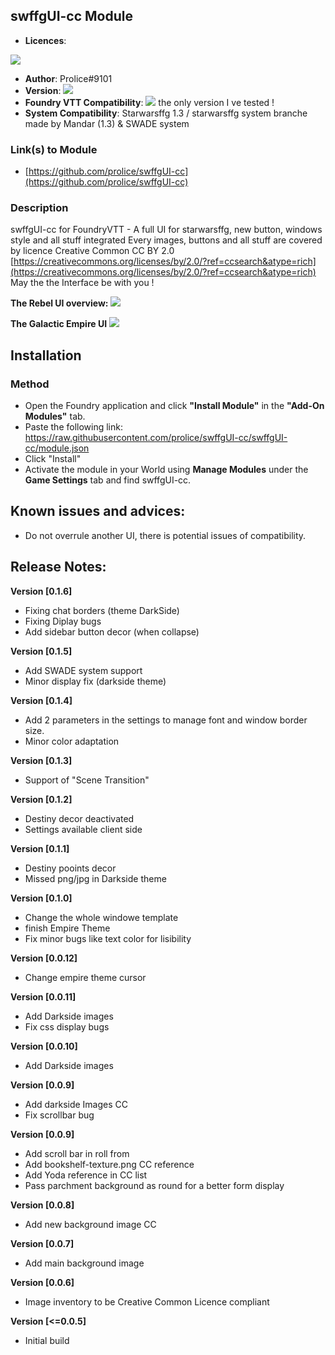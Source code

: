 
## swffgUI-cc Module
* **Licences**:

![](https://github.com/prolice/swffgUI-cc/blob/swffgUI-cc/cc-by.svg)

* **Author**: Prolice#9101
* **Version**: ![](https://img.shields.io/badge/swffgUI--cc-v0.1.6-lightgrey)
* **Foundry VTT Compatibility**: ![](https://img.shields.io/badge/Foundry-v0.7.9-informational) the only version I ve tested !
* **System Compatibility**: Starwarsffg 1.3 / starwarsffg system branche made by Mandar (1.3) & SWADE system
 
### Link(s) to Module
* [https://github.com/prolice/swffgUI-cc](https://github.com/prolice/swffgUI-cc)

### Description 
swffgUI-cc for FoundryVTT - A full UI for starwarsffg, new button, windows style and all stuff integrated 
Every images, buttons and all stuff are covered by licence Creative Common CC BY 2.0 [https://creativecommons.org/licenses/by/2.0/?ref=ccsearch&atype=rich](https://creativecommons.org/licenses/by/2.0/?ref=ccsearch&atype=rich)
May the the Interface be with you !

**The Rebel UI overview:**
![](https://raw.githubusercontent.com/prolice/swffgUI-cc/swffgUI-cc/screenshots/rebel-overview.jpg)

**The Galactic Empire UI**
![](https://github.com/prolice/swffgUI-cc/blob/swffgUI-cc/screenshots/empire-overview.jpg)

## Installation
### Method
* Open the Foundry application and click **"Install Module"** in the **"Add-On Modules"** tab.
* Paste the following link: https://raw.githubusercontent.com/prolice/swffgUI-cc/swffgUI-cc/module.json
* Click "Install"
* Activate the module in your World using **Manage Modules** under the **Game Settings** tab and find swffgUI-cc.

## Known issues and advices:
* Do not overrule another UI, there is potential issues of compatibility.

## Release Notes:

**Version [0.1.6]**
* Fixing chat borders (theme DarkSide)
* Fixing Diplay bugs
* Add sidebar button decor (when collapse)

**Version [0.1.5]**
* Add SWADE system support
* Minor display fix (darkside theme)

**Version [0.1.4]**
* Add 2 parameters in the settings to manage font and window border size.
* Minor color adaptation

**Version [0.1.3]**
* Support of "Scene Transition"

**Version [0.1.2]**
* Destiny decor deactivated
* Settings available client side

**Version [0.1.1]**
* Destiny pooints decor
* Missed png/jpg in Darkside theme

**Version [0.1.0]**
* Change the whole windowe template
* finish Empire Theme
* Fix minor bugs like text color for lisibility

**Version [0.0.12]**
* Change empire theme cursor

**Version [0.0.11]**
* Add Darkside images
* Fix css display bugs

**Version [0.0.10]**
* Add Darkside images

**Version [0.0.9]**
* Add darkside Images CC
* Fix scrollbar bug

**Version [0.0.9]**
* Add scroll bar in roll from
* Add bookshelf-texture.png CC reference
* Add Yoda reference in CC list
* Pass parchment background as round for a better form display

**Version [0.0.8]**
* Add new background image CC

**Version [0.0.7]**
* Add main background image

**Version [0.0.6]**
* Image inventory to be Creative Common Licence compliant

**Version [<=0.0.5]**
* Initial build